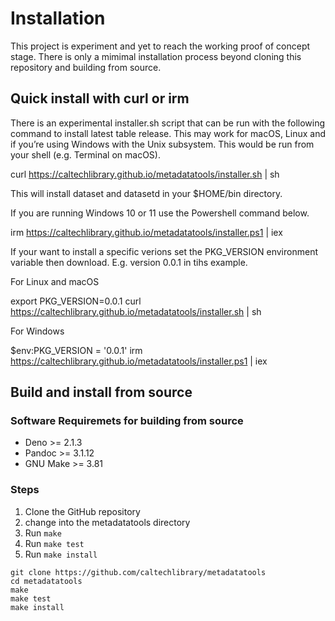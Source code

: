 
# Installation

This project is experiment and yet to reach the working proof of concept stage. There is only a mimimal installation process beyond cloning this repository and building from source.

## Quick install with curl or irm

There is an experimental installer.sh script that can be run with the following command to install latest table release. This may work for macOS, Linux and if you’re using Windows with the Unix subsystem. This would be run from your shell (e.g. Terminal on macOS).

curl https://caltechlibrary.github.io/metadatatools/installer.sh | sh

This will install dataset and datasetd in your $HOME/bin directory.

If you are running Windows 10 or 11 use the Powershell command below.

irm https://caltechlibrary.github.io/metadatatools/installer.ps1 | iex

If your want to install a specific verions set the PKG_VERSION environment variable then download. E.g. version 0.0.1 in tihs example.

For Linux and macOS

export PKG_VERSION=0.0.1
curl https://caltechlibrary.github.io/metadatatools/installer.sh | sh

For Windows

$env:PKG_VERSION = '0.0.1'
irm https://caltechlibrary.github.io/metadatatools/installer.ps1 | iex



## Build and install from source

### Software Requiremets for building from source

- Deno >= 2.1.3
- Pandoc >= 3.1.12
- GNU Make >= 3.81

### Steps

1. Clone the GitHub repository
2. change into the metadatatools directory
3. Run `make`
4. Run `make test`
4. Run `make install`

~~~
git clone https://github.com/caltechlibrary/metadatatools
cd metadatatools
make
make test
make install
~~~



